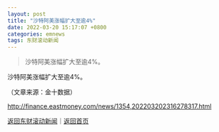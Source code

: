 ```yaml
---
layout: post
title: "沙特阿美涨幅扩大至逾4%"
date: 2022-03-20 15:17:07 +0800
categories: emnews
tags: 东财滚动新闻
---
```

> 沙特阿美涨幅扩大至逾4%。

<p>沙特阿美涨幅扩大至逾4%。 </p><p class="em_media">（文章来源：金十数据）</p>

<http://finance.eastmoney.com/news/1354,202203202316278317.html>

[返回东财滚动新闻](//finews.withounder.com/emnews/)｜[返回首页](//finews.withounder.com/)